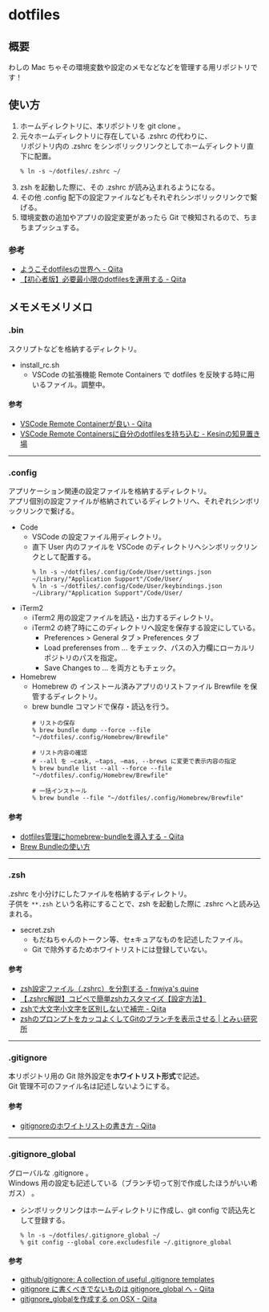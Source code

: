 # dotfiles
## 概要
わしの Mac ちゃその環境変数や設定のメモなどなどを管理する用リポジトリです！

## 使い方
1. ホームディレクトリに、本リポジトリを git clone 。
2. 元々ホームディレクトリに存在している .zshrc の代わりに、  
リポジトリ内の .zshrc をシンボリックリンクとしてホームディレクトリ直下に配置。
    ```
    % ln -s ~/dotfiles/.zshrc ~/
    ```
3. zsh を起動した際に、その .zshrc が読み込まれるようになる。
4. その他 .config 配下の設定ファイルなどもそれぞれシンボリックリンクで繋げる。
5. 環境変数の追加やアプリの設定変更があったら Git で検知されるので、ちまちまプッシュする。
### 参考
- [ようこそdotfilesの世界へ - Qiita](https://qiita.com/yutakatay/items/c6c7584d9795799ee164)
- [【初心者版】必要最小限のdotfilesを運用する - Qiita](https://qiita.com/ganariya/items/d9adffc6535dfca6784b)

## メモメモメリメロ
### .bin
スクリプトなどを格納するディレクトリ。
- install_rc.sh
    - VSCode の拡張機能 Remote Containers で dotfiles を反映する時に用いるファイル。調整中。

#### 参考
- [VSCode Remote Containerが良い - Qiita](https://qiita.com/d0ne1s/items/d2649801c6f804019db7)
- [VSCode Remote Containersに自分のdotfilesを持ち込む - Kesinの知見置き場](http://kesin.hatenablog.com/entry/2020/07/10/083000)

---

### .config
アプリケーション関連の設定ファイルを格納するディレクトリ。  
アプリ個別の設定ファイルが格納されているディレクトリへ、それぞれシンボリックリンクで繋げる。
- Code
    - VSCode の設定ファイル用ディレクトリ。
    - 直下 User 内のファイルを VSCode のディレクトリへシンボリックリンクとして配置する。
        ```
        % ln -s ~/dotfiles/.config/Code/User/settings.json ~/Library/"Application Support"/Code/User/
        % ln -s ~/dotfiles/.config/Code/User/keybindings.json ~/Library/"Application Support"/Code/User/
        ```
- iTerm2
    - iTerm2 用の設定ファイルを読込・出力するディレクトリ。
    - iTerm2 の終了時にこのディレクトリへ設定を保存する設定にしている。
        - Preferences > General タブ > Preferences タブ
        - Load preferenses from ... をチェック、パスの入力欄にローカルリポジトリのパスを指定。
        - Save Changes to ... を両方ともチェック。 
- Homebrew
    - Homebrew の インストール済みアプリのリストファイル Brewfile を保管するディレクトリ。
    - brew bundle コマンドで保存・読込を行う。
        ```
        # リストの保存
        % brew bundle dump --force --file "~/dotfiles/.config/Homebrew/Brewfile"

        # リスト内容の確認
        # --all を —cask, —taps, —mas, --brews に変更で表示内容の指定
        % brew bundle list --all --force --file "~/dotfiles/.config/Homebrew/Brewfile"

        # 一括インストール
        % brew bundle --file "~/dotfiles/.config/Homebrew/Brewfile"
        ```

#### 参考
- [dotfiles管理にhomebrew-bundleを導入する - Qiita](https://qiita.com/so-heee/items/351f0ea4e79196754e52)
- [Brew Bundleの使い方](https://gist.github.com/yoshimana/43b9205ddedad0ad65f2dee00c6f4261)

---

### .zsh
.zshrc を小分けにしたファイルを格納するディレクトリ。  
子供を `**.zsh` という名称にすることで、zsh を起動した際に .zshrc へと読み込まれる。  
- secret.zsh
    - もだねちゃんのトークン等、セ±キュアなものを記述したファイル。
    - Git で除外するためホワイトリストには登録していない。
#### 参考
- [zsh設定ファイル（.zshrc）を分割する - fnwiya's quine](http://fnwiya.hatenablog.com/entry/2015/11/03/191902)
- [【.zshrc解説】コピペで簡単zshカスタマイズ【設定方法】](https://suwaru.tokyo/【-zshrc解説】コピペで簡単zshカスタマイズ【設定方法/)
- [zshで大文字小文字を区別しないで補完 - Qiita](https://qiita.com/kenta4327/items/8faaa83f6a5bf595a4bc)
- [zshのプロンプトをカッコよくしてGitのブランチを表示させる | とみぃ研究所](https://tomiylab.com/2020/03/prompt/)

---

### .gitignore
本リポジトリ用の Git 除外設定を**ホワイトリスト形式**で記述。  
Git 管理不可のファイル名は記述しないようにする。

#### 参考
- [gitignoreのホワイトリストの書き方 - Qiita](https://qiita.com/sventouz/items/574bd67c7e43fff10546)

---

### .gitignore_global
グローバルな .gitignore 。  
Windows 用の設定も記述している（ブランチ切って別で作成したほうがいい希ガス） 。
- シンボリックリンクはホームディレクトリに作成し、git config で読込先として登録する。
    ```
    % ln -s ~/dotfiles/.gitignore_global ~/
    % git config --global core.excludesfile ~/.gitignore_global
    ```
#### 参考
- [github/gitignore: A collection of useful .gitignore templates](https://github.com/github/gitignore)
- [gitignore に書くべきでないものは gitignore_global へ - Qiita](https://qiita.com/elzup/items/4c92a2abdab56db3fb4e)
- [gitignore_globalを作成する on OSX - Qiita](https://qiita.com/pira/items/dd67077c5b414c8eb59d)